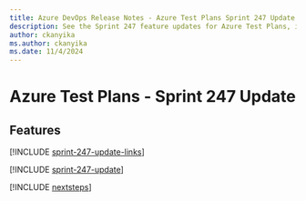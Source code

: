 ```yaml
---
title: Azure DevOps Release Notes - Azure Test Plans Sprint 247 Update
description: See the Sprint 247 feature updates for Azure Test Plans, including next steps.
author: ckanyika
ms.author: ckanyika
ms.date: 11/4/2024
---
```


# Azure Test Plans - Sprint 247 Update

## Features

[!INCLUDE [sprint-247-update-links](../includes/testplans/sprint-247-update-links.md)]

[!INCLUDE [sprint-247-update](../includes/testplans/sprint-247-update.md)]

[!INCLUDE [nextsteps](../includes/nextsteps.md)]